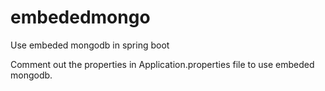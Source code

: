 # embededmongo
Use embeded mongodb in spring boot

Comment out the properties in Application.properties file to use embeded mongodb.
